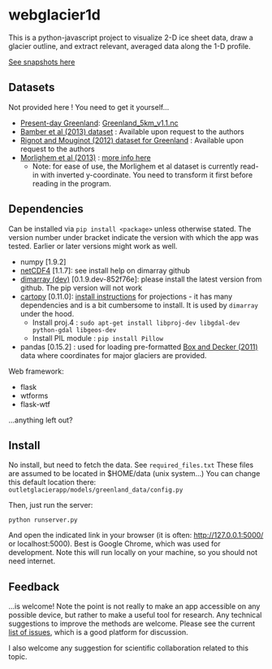 webglacier1d
============

This is a python-javascript project to visualize 2-D ice sheet data, draw a glacier outline, and extract relevant, averaged data along the 1-D profile.

[See snapshots here](https://www.pik-potsdam.de/members/perrette/egu2015-webglacier1d/poster-perrette-webtool-egu2015.png)

Datasets
--------
Not provided here ! You need to get it yourself...

- [Present-day Greenland](http://websrv.cs.umt.edu/isis/index.php/Present_Day_Greenland): [Greenland_5km_v1.1.nc](http://websrv.cs.umt.edu/isis/images/a/a5/Greenland_5km_v1.1.nc)
- [Bamber et al (2013) dataset](http://www.the-cryosphere.net/7/499/2013/tc-7-499-2013.html) : Available upon request to the authors
- [Rignot and Mouginot (2012) dataset for Greenland](http://onlinelibrary.wiley.com/doi/10.1029/2012GL051634) : Available upon request to the authors
- [Morlighem et al (2013)](http://dx.doi.org/10.5067/5XKQD5Y5V3VN) : [more info here](http://sites.uci.edu/morlighem/dataproducts/mass-conservation-dataset/)
    - Note: for ease of use, the Morlighem et al dataset is currently read-in with inverted y-coordinate. You need to transform it first before reading in the program.

Dependencies
------------
Can be installed via `pip install <package>` unless otherwise stated. The version number under bracket indicate 
the version with which the app was tested. Earlier or later versions might work as well.

- numpy [1.9.2]
- [netCDF4](https://github.com/Unidata/netcdf4-python) [1.1.7]: see install help on dimarray github
- [dimarray (dev)](https://github.com/perrette/dimarray) [0.1.9.dev-852f76e]: please install the latest version from github. The pip version will not work 
- [cartopy](https://github.com/SciTools/cartopy) [0.11.0]: [install instructions](http://scitools.org.uk/cartopy/docs/latest/installing.html#installing) for projections - it has many dependencies and is a bit cumbersome to install. It is used by `dimarray` under the hood.
    - Install proj.4 : `sudo apt-get install libproj-dev libgdal-dev python-gdal libgeos-dev`
    - Install PIL module : `pip install Pillow`
- pandas [0.15.2] : used for loading pre-formatted [Box and Decker (2011)](http://bprc.osu.edu/~jbox/pubs/Box_and_Decker_2011_Annals.pdf) data where coordinates for major glaciers are provided.

Web framework:
- flask 
- wtforms
- flask-wtf

...anything left out?

Install
-------
No install, but need to fetch the data. 
See `required_files.txt` 
These files are assumed to be located in $HOME/data (unix system...)
You can change this default location there: `outletglacierapp/models/greenland_data/config.py`

Then, just run the server:

    python runserver.py

And open the indicated link in your browser (it is often: http://127.0.0.1:5000/ or localhost:5000). 
Best is Google Chrome, which was used for development.
Note this will run locally on your machine, so you should not need internet.

Feedback
--------
...is welcome! Note the point is not really to make an app accessible 
on any possible device, but rather to make a useful tool for research. 
Any technical suggestions to improve the methods are welcome. 
Please see the current [list of issues](https://github.com/perrette/webglacier1d/issues), 
which is a good platform for discussion.

I also welcome any suggestion for scientific collaboration related to this topic.
